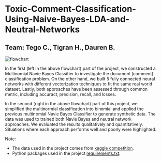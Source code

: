 # Toxic-Comment-Classification-Using-Naive-Bayes-LDA-and-Neutral-Networks

## Team: Tego C., Tigran H., Dauren B.

![flowchart](https://github.com/Tego-Chang/Toxic-Comment-Classification-Using-Naive-Bayes-LDA-and-Neutral-Networks/blob/main/Images/project%20flow%20chart-2-2.png)


In the first (left in the above flowchart) part of the project, we constructed a Multinomial Navie Bayes Classifier to investigate the document (comment) classification problem. On the other hand, we built 5 fully connected neural networks with different vectorization techniques to fit the same real world dataset. Lastly, both approaches have been assessed through common metric, including accuract, precision, recall, and losses. 


In the second (right in the above flowchart) part of this project, we simplified the multinormial classification into binomial and applied the previous multinomial Navie Bayes Classifier to generate synthetic data. The data was used to trained both Navie Bayes and neutral network approaches. We evaluated the results qualitatively and quantitatively. Situations where each approach performs well and poorly were highlighted.

Note: 
- The data used in the project comes from [kaggle competition](https://www.kaggle.com/c/jigsaw-toxic-comment-classification-challenge/data).
- Python packages used in the project [requirements.txt](./requirements.txt).
